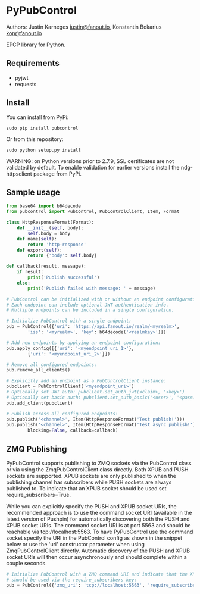 PyPubControl
============
Authors: Justin Karneges <justin@fanout.io>, Konstantin Bokarius <kon@fanout.io> 

EPCP library for Python.

Requirements
------------

* pyjwt
* requests

Install
-------

You can install from PyPi:

    sudo pip install pubcontrol

Or from this repository:

    sudo python setup.py install

WARNING: on Python versions prior to 2.7.9, SSL certificates are not validated by default. To enable validation for earlier versions install the ndg-httpsclient package from PyPi.

Sample usage
------------

```python
from base64 import b64decode
from pubcontrol import PubControl, PubControlClient, Item, Format

class HttpResponseFormat(Format):
    def __init__(self, body):
        self.body = body
    def name(self):
        return 'http-response'
    def export(self):
        return {'body': self.body}

def callback(result, message):
    if result:
        print('Publish successful')
    else:
        print('Publish failed with message: ' + message)

# PubControl can be initialized with or without an endpoint configuration.
# Each endpoint can include optional JWT authentication info.
# Multiple endpoints can be included in a single configuration.

# Initialize PubControl with a single endpoint:
pub = PubControl({'uri': 'https://api.fanout.io/realm/<myrealm>',
        'iss': '<myrealm>', 'key': b64decode('<realmkey>')})

# Add new endpoints by applying an endpoint configuration:
pub.apply_config([{'uri': '<myendpoint_uri_1>'}, 
        {'uri': '<myendpoint_uri_2>'}])

# Remove all configured endpoints:
pub.remove_all_clients()

# Explicitly add an endpoint as a PubControlClient instance:
pubclient = PubControlClient('<myendpoint_uri>')
# Optionally set JWT auth: pubclient.set_auth_jwt(<claim>, '<key>')
# Optionally set basic auth: pubclient.set_auth_basic('<user>', '<password>')
pub.add_client(pubclient)

# Publish across all configured endpoints:
pub.publish('<channel>', Item(HttpResponseFormat('Test publish!')))
pub.publish('<channel>', Item(HttpResponseFormat('Test async publish!')),
        blocking=False, callback=callback)
```

ZMQ Publishing
--------------

PyPubControl supports publishing to ZMQ sockets via the PubControl class or via using the ZmqPubControlClient class directly. Both XPUB and PUSH sockets are supported. XPUB sockets are only published to when the publishing channel has subscribers while PUSH sockets are always published to. To indicate that an XPUB socket should be used set require_subscribers=True.

While you can explicitly specify the PUSH and XPUB socket URIs, the recommended approach is to use the command socket URI (available in the latest version of Pushpin) for automatically discovering both the PUSH and XPUB socket URIs. The command socket URI is at port 5563 and should be reachable via tcp://localhost:5563. To have PyPubControl use the command socket specify the URI in the PubControl config as shown in the snippet below or use the 'uri' constructor parameter when using ZmqPubControlClient directly. Automatic discovery of the PUSH and XPUB socket URIs will then occur asynchronously and should complete within a couple seconds.

```python
# Initialize PubControl with a ZMQ command URI and indicate that the XPUB socket 
# should be used via the require_subscribers key:
pub = PubControl({'zmq_uri': 'tcp://localhost:5563', 'require_subscribers': True)})
```
